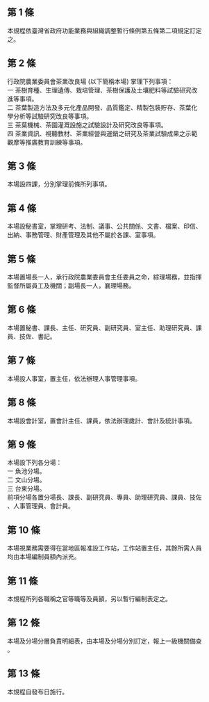 第 1 條
-------
本規程依臺灣省政府功能業務與組織調整暫行條例第五條第二項規定訂定  
之。

第 2 條
-------
行政院農業委員會茶業改良場 (以下簡稱本場) 掌理下列事項：  
一  茶樹育種、生理遺傳、栽培管理、茶樹保護及土壤肥料等試驗研究改  
    進等事項。  
二  茶葉製造方法及多元化產品開發、品質鑑定、精製包裝貯存、茶葉化  
    學分析等試驗研究改良等事項。  
三  茶葉機械、茶園灌溉設施之試驗設計及研究改良等事項。  
四  茶業資訊、視聽教材、茶業經營與運銷之研究及茶業試驗成果之示範  
    觀摩等推廣教育訓練等事項。

第 3 條
-------
本場設四課，分別掌理前條所列事項。

第 4 條
-------
本場設秘書室，掌理研考、法制、議事、公共關係、文書、檔案、印信、  
出納、事務管理、財產管理及其他不屬於各課、室事項。

第 5 條
-------
本場置場長一人，承行政院農業委員會主任委員之命，綜理場務，並指揮  
監督所屬員工及機關；副場長一人，襄理場務。

第 6 條
-------
本場置秘書、課長、主任、研究員、副研究員、室主任、助理研究員、課  
員、技佐、書記。

第 7 條
-------
本場設人事室，置主任，依法辦理人事管理事項。

第 8 條
-------
本場設會計室，置會計主任、課員，依法辦理歲計、會計及統計事項。

第 9 條
-------
本場設下列各分場：  
一  魚池分場。  
二  文山分場。  
三  台東分場。  
前項分場各置分場長、課長、副研究員、專員、助理研究員、課員、技佐  
、人事管理員、會計員。

第 10 條
--------
本場視業務需要得在當地區報准設工作站，工作站置主任，其餘所需人員  
均由本場編制員額內派充。

第 11 條
--------
本規程所列各職稱之官等職等及員額，另以暫行編制表定之。

第 12 條
--------
本場及分場分層負責明細表，由本場及分場分別訂定，報上一級機關備查  
。

第 13 條
--------
本規程自發布日施行。

